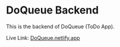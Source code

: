 # DoQueue Backend

This is the backend of DoQueue (ToDo App).

Live Link: [DoQueue.netlify.app](https://doqueue.netlify.app/)